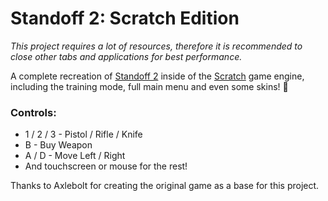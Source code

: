 # Standoff 2: Scratch Edition
<i>This project requires a lot of resources, therefore it is recommended to close other tabs and applications for best performance.</i>

A complete recreation of [Standoff 2](https://install.standoff2.com/) inside of the [Scratch](https://scratch.mit.edu/) game engine, including the training mode, full main menu and even some skins! 👀

### Controls:

- 1 / 2 / 3 - Pistol / Rifle / Knife
- B - Buy Weapon
- A / D - Move Left / Right
- And touchscreen or mouse for the rest!

Thanks to Axlebolt for creating the original game as a base for this project.
